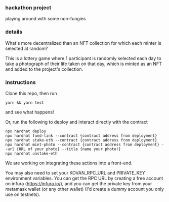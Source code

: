 ### hackathon project
playing around with some non-fungies

### details

What's more decentralized than an NFT collection for which each minter is selected at random?

 This is a lottery game where 1 participant is randomly selected each day to take a photograph of their life taken on that day, which is minted as an NFT and added to the project's collection. 

### instructions

Clone this repo, then run
```
yarn && yarn test
```
and see what happens!

Or, run the following to deploy and interact directly with the contract
```
npx hardhat deploy
npx hardhat fund-link --contract {contract address from deployment}
npx hardhat stake-eth --contract {contract address from deployment}
npx hardhat mint-photo --contract {contract address from deployment} --url {URL of your photo} --title {name your photo!}
npx hardhat unstake-eth
```
We are working on integrating these actions into a front-end.

You may also need to set your KOVAN_RPC_URL and PRIVATE_KEY environment variables. You can get the RPC URL by creating a free account on infura (https://infura.io/), and you can get the private key from your metamask wallet (or any other wallet) (I'd create a dummy account you only use on testnets).

